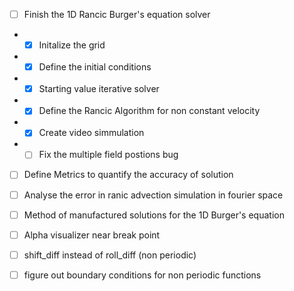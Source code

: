 - [ ] Finish the 1D Rancic Burger's equation solver
- - [x] Initalize the grid
- - [x] Define the initial conditions
- - [x] Starting value iterative solver
- - [x] Define the Rancic Algorithm for non constant velocity
- - [x] Create video simmulation
- - [ ] Fix the multiple field postions bug

- [ ] Define Metrics to quantify the accuracy of solution
- [ ] Analyse the error in ranic advection simulation in fourier space

- [ ] Method of manufactured solutions for the 1D Burger's equation
- [ ] Alpha visualizer near break point
- [ ] shift_diff instead of roll_diff (non periodic)
- [ ] figure out boundary conditions for non periodic functions